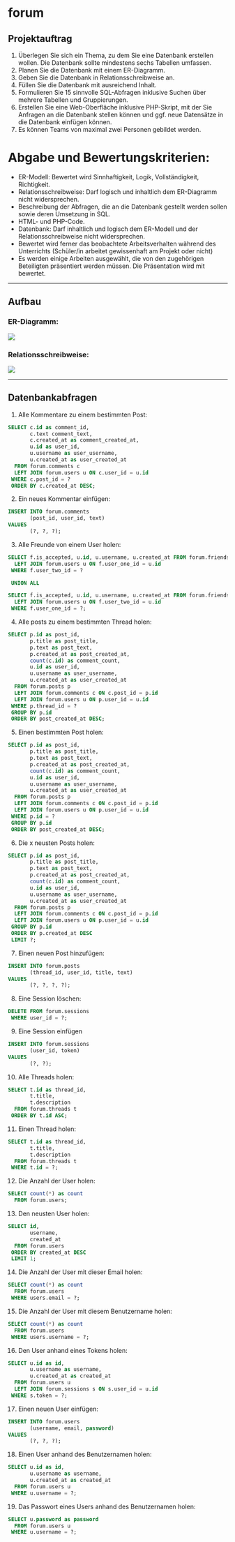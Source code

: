 # forum

## Projektauftrag

1. Überlegen Sie sich ein Thema, zu dem Sie eine Datenbank erstellen wollen. Die Datenbank sollte mindestens sechs Tabellen umfassen.
2. Planen Sie die Datenbank mit einem ER-Diagramm.
3. Geben Sie die Datenbank in Relationsschreibweise an.
4. Füllen Sie die Datenbank mit ausreichend Inhalt.
5. Formulieren Sie 15 sinnvolle SQL-Abfragen inklusive Suchen über mehrere Tabellen und Gruppierungen.
6. Erstellen Sie eine Web-Oberfläche inklusive PHP-Skript, mit der Sie Anfragen an die Datenbank stellen können und ggf. neue Datensätze in die Datenbank einfügen können.
7. Es können Teams von maximal zwei Personen gebildet werden.

# Abgabe und Bewertungskriterien:

- ER-Modell: Bewertet wird Sinnhaftigkeit, Logik, Vollständigkeit, Richtigkeit.
- Relationsschreibweise: Darf logisch und inhaltlich dem ER-Diagramm nicht widersprechen.
- Beschreibung der Abfragen, die an die Datenbank gestellt werden sollen sowie deren Umsetzung in SQL.
- HTML- und PHP-Code.
- Datenbank: Darf inhaltlich und logisch dem ER-Modell und der Relationsschreibweise nicht widersprechen.
- Bewertet wird ferner das beobachtete Arbeitsverhalten während des Unterrichts (Schüler/in arbeitet gewissenhaft am Projekt oder nicht)
- Es werden einige Arbeiten ausgewählt, die von den zugehörigen Beteiligten präsentiert werden müssen. Die Präsentation wird mit bewertet.

---

## Aufbau

### ER-Diagramm:

![](ER-Diagramm.png)

### Relationsschreibweise:

![](Relationsschreibweise.png)

---

## Datenbankabfragen

1. Alle Kommentare zu einem bestimmten Post:

```sql
SELECT c.id as comment_id,
       c.text comment_text,
       c.created_at as comment_created_at,
       u.id as user_id,
       u.username as user_username,
       u.created_at as user_created_at
  FROM forum.comments c
  LEFT JOIN forum.users u ON c.user_id = u.id
 WHERE c.post_id = ?
 ORDER BY c.created_at DESC;
```

2. Ein neues Kommentar einfügen:

```sql
INSERT INTO forum.comments
       (post_id, user_id, text)
VALUES
       (?, ?, ?);
```

3. Alle Freunde von einem User holen:

```sql
SELECT f.is_accepted, u.id, u.username, u.created_at FROM forum.friends f
  LEFT JOIN forum.users u ON f.user_one_id = u.id
 WHERE f.user_two_id = ?

 UNION ALL

SELECT f.is_accepted, u.id, u.username, u.created_at FROM forum.friends f
  LEFT JOIN forum.users u ON f.user_two_id = u.id
 WHERE f.user_one_id = ?;
```

4. Alle posts zu einem bestimmten Thread holen:

```sql
SELECT p.id as post_id,
       p.title as post_title,
       p.text as post_text,
       p.created_at as post_created_at,
       count(c.id) as comment_count,
       u.id as user_id,
       u.username as user_username,
       u.created_at as user_created_at
  FROM forum.posts p
  LEFT JOIN forum.comments c ON c.post_id = p.id
  LEFT JOIN forum.users u ON p.user_id = u.id
 WHERE p.thread_id = ?
 GROUP BY p.id
 ORDER BY post_created_at DESC;
```

5. Einen bestimmten Post holen:

```sql
SELECT p.id as post_id,
       p.title as post_title,
       p.text as post_text,
       p.created_at as post_created_at,
       count(c.id) as comment_count,
       u.id as user_id,
       u.username as user_username,
       u.created_at as user_created_at
  FROM forum.posts p
  LEFT JOIN forum.comments c ON c.post_id = p.id
  LEFT JOIN forum.users u ON p.user_id = u.id
 WHERE p.id = ?
 GROUP BY p.id
 ORDER BY post_created_at DESC;
```

6. Die x neusten Posts holen:

```sql
SELECT p.id as post_id,
       p.title as post_title,
       p.text as post_text,
       p.created_at as post_created_at,
       count(c.id) as comment_count,
       u.id as user_id,
       u.username as user_username,
       u.created_at as user_created_at
  FROM forum.posts p
  LEFT JOIN forum.comments c ON c.post_id = p.id
  LEFT JOIN forum.users u ON p.user_id = u.id
 GROUP BY p.id
 ORDER BY p.created_at DESC
 LIMIT ?;
```

7. Einen neuen Post hinzufügen:

```sql
INSERT INTO forum.posts
       (thread_id, user_id, title, text)
VALUES
       (?, ?, ?, ?);
```

8. Eine Session löschen:

```sql
DELETE FROM forum.sessions
 WHERE user_id = ?;
```

9. Eine Session einfügen

```sql
INSERT INTO forum.sessions
       (user_id, token)
VALUES
       (?, ?);
```

10. Alle Threads holen:

```sql
SELECT t.id as thread_id,
       t.title,
       t.description
  FROM forum.threads t
 ORDER BY t.id ASC;
```

11. Einen Thread holen:

```sql
SELECT t.id as thread_id,
       t.title,
       t.description
  FROM forum.threads t
 WHERE t.id = ?;
```

12. Die Anzahl der User holen:

```sql
SELECT count(*) as count
  FROM forum.users;
```

13. Den neusten User holen:

```sql
SELECT id,
       username,
       created_at
  FROM forum.users
 ORDER BY created_at DESC
 LIMIT 1;
```

14. Die Anzahl der User mit dieser Email holen:

```sql
SELECT count(*) as count
  FROM forum.users
 WHERE users.email = ?;
```

15. Die Anzahl der User mit diesem Benutzername holen:

```sql
SELECT count(*) as count
  FROM forum.users
 WHERE users.username = ?;
```

16. Den User anhand eines Tokens holen:

```sql
SELECT u.id as id,
       u.username as username,
       u.created_at as created_at
  FROM forum.users u
  LEFT JOIN forum.sessions s ON s.user_id = u.id
 WHERE s.token = ?;
```

17. Einen neuen User einfügen:

```sql
INSERT INTO forum.users
       (username, email, password)
VALUES
       (?, ?, ?);
```

18. Einen User anhand des Benutzernamen holen:

```sql
SELECT u.id as id,
       u.username as username,
       u.created_at as created_at
  FROM forum.users u
 WHERE u.username = ?;
```

19. Das Passwort eines Users anhand des Benutzernamen holen:

```sql
SELECT u.password as password
  FROM forum.users u
 WHERE u.username = ?;
```
